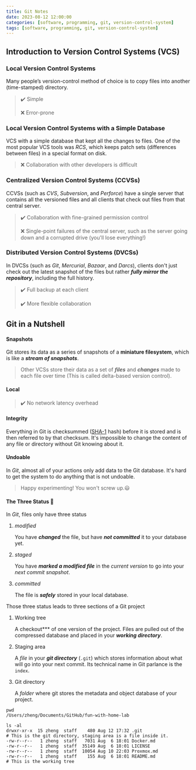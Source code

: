 ```yaml
---
title: Git Notes
date: 2023-08-12 12:00:00
categories: [software, programming, git, version-control-system]
tags: [software, programming, git, version-control-system]
---
```


## Introduction to Version Control Systems (VCS)
### Local Version Control Systems

Many people’s version-control method of choice is to copy files into another (time-stamped) directory. 

> :heavy_check_mark: Simple
>
> :x: Error-prone

### Local Version Control Systems with a Simple Database

VCS with a simple database that kept all the changes to files. One of the most popular VCS tools was *RCS*, which keeps patch sets (differences between files) in a special format on disk.

> :x: Collaboration with other developers is difficult

### Centralized Version Control Systems (CCVSs)

CCVSs (such as *CVS*, *Subversion*, and *Perforce*) have a single server that contains all the versioned files and all clients that check out files from that central server.

> :heavy_check_mark: Collaboration with fine-grained permission control
>
> :x: Single-point failures of the central server, such as the server going down and a corrupted drive (you'll lose everything!)

### Distributed Version Control Systems (DVCSs)

In DVCSs (such as *Git*, *Mercurial*, *Bazaar*, and *Darcs*), clients don't just check out the latest snapshot of the files but rather ***fully mirror the repository***, including the full history.

> :heavy_check_mark: Full backup at each client
>
> :heavy_check_mark: More flexible collaboration 

## 

## Git in a Nutshell

#### Snapshots

Git stores its data as a series of snapshots of a **miniature filesystem**, which is like a ***stream of snapshots***.

> Other VCSs store their data as a set of ***files*** and ***changes*** made to each file over time (This is called delta-based version control). 

#### Local

> :heavy_check_mark: No network latency overhead

#### Integrity

Everything in Git is checksummed ([SHA-1](https://en.wikipedia.org/wiki/SHA-1) hash) before it is stored and is then referred to by that checksum. It's impossible to change the content of any file or directory without Git knowing about it.

#### Undoable

In *Git*, almost all of your actions only add data to the Git database. It's hard to get the system to do anything that is not undoable.

> Happy experimenting! You won't screw up.:smiley:

#### The Three Status :dart: 

In *Git*, files only have three status

1. *modified*

   You have ***changed*** the file, but have ***not committed*** it to your database yet. 

2. *staged*

   You have ***marked a modified file*** in the *current version* to go into your *next commit snapshot*.

3. *committed* 

   The file is ***safely*** stored in your local database.

Those three status leads to three sections of a Git project

1. Working tree

   A checkout*** of one version of the project. Files are pulled out of the compressed database and placed in your ***working directory***.

2. Staging area

   A *file* in your ***git directory*** (`.git`) which stores information about what will go into your next commit. Its technical name in Git parlance is the `index`.

3. Git directory

   A *folder* where git stores the metadata and object database of your project.

```shell
pwd
/Users/zheng/Documents/GitHub/fun-with-home-lab

ls -al
drwxr-xr-x  15 zheng  staff    480 Aug 12 17:32 .git          
# This is the git directory, staging area is a file inside it.
-rw-r--r--   1 zheng  staff   7031 Aug  6 18:01 Docker.md
-rw-r--r--   1 zheng  staff  35149 Aug  6 18:01 LICENSE
-rw-r--r--   1 zheng  staff  10054 Aug 10 22:03 Proxmox.md
-rw-r--r--   1 zheng  staff    155 Aug  6 18:01 README.md
# This is the working tree
```
